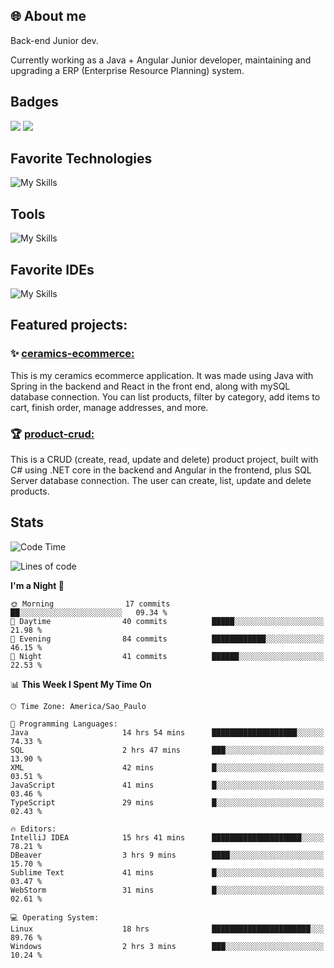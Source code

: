 ## 🌐 About me
Back-end Junior dev.

Currently working as a Java + Angular Junior developer, maintaining and upgrading a ERP (Enterprise Resource Planning) system.


## Badges

<div style="display: inline_block">
  <a href="https://www.credly.com/badges/bc4739f2-3a6a-4965-9292-0904b55d9652/public_url"><img src="https://github.com/user-attachments/assets/0c2e9028-389c-426c-b849-4bd29abbc0cb"></img></a>
  <a href=https://www.credly.com/badges/b0f4b2f6-34ec-4c0b-880f-cde76b902026/public_url"><img src="https://github.com/user-attachments/assets/07231ffe-f6b7-424a-bcc4-543fa6b2d97f"></img></a>
</div>

## Favorite Technologies

![My Skills](https://go-skill-icons.vercel.app/api/icons?i=java,spring,react,angular,typescript,javascript,cs,dotnet&perline=4&titles=true)

## Tools

![My Skills](https://go-skill-icons.vercel.app/api/icons?i=aws,gitlab,git,docker&perline=4&titles=true)

## Favorite IDEs

![My Skills](https://go-skill-icons.vercel.app/api/icons?i=idea,webstorm&perline=3&titles=true)

## Featured projects: 

### :sparkles: [ceramics-ecommerce:](https://github.com/marianarossi/ceramics-ecommerce-API)
This is my ceramics ecommerce application. It was made using Java with Spring in the backend and React in the front end, along with mySQL database connection. You can list products, filter by category, add items to cart, finish order, manage addresses, and more.

### :trophy: [product-crud:](https://github.com/marianarossi/.netCore-product-webAPI)
This is a CRUD (create, read, update and delete) product project, built with C# using .NET core in the backend and Angular in the frontend, plus SQL Server database connection. The user can create, list, update and delete products. 


## Stats

<!--START_SECTION:waka-->
![Code Time](http://img.shields.io/badge/Code%20Time-208%20hrs%2014%20mins-blue)

![Lines of code](https://img.shields.io/badge/From%20Hello%20World%20I%27ve%20Written-41.2%20thousand%20lines%20of%20code-blue)

**I'm a Night 🦉** 

```text
🌞 Morning                17 commits          ██░░░░░░░░░░░░░░░░░░░░░░░   09.34 % 
🌆 Daytime                40 commits          █████░░░░░░░░░░░░░░░░░░░░   21.98 % 
🌃 Evening                84 commits          ████████████░░░░░░░░░░░░░   46.15 % 
🌙 Night                  41 commits          ██████░░░░░░░░░░░░░░░░░░░   22.53 % 
```


📊 **This Week I Spent My Time On** 

```text
🕑︎ Time Zone: America/Sao_Paulo

💬 Programming Languages: 
Java                     14 hrs 54 mins      ███████████████████░░░░░░   74.33 % 
SQL                      2 hrs 47 mins       ███░░░░░░░░░░░░░░░░░░░░░░   13.90 % 
XML                      42 mins             █░░░░░░░░░░░░░░░░░░░░░░░░   03.51 % 
JavaScript               41 mins             █░░░░░░░░░░░░░░░░░░░░░░░░   03.46 % 
TypeScript               29 mins             █░░░░░░░░░░░░░░░░░░░░░░░░   02.43 % 

🔥 Editors: 
IntelliJ IDEA            15 hrs 41 mins      ████████████████████░░░░░   78.21 % 
DBeaver                  3 hrs 9 mins        ████░░░░░░░░░░░░░░░░░░░░░   15.70 % 
Sublime Text             41 mins             █░░░░░░░░░░░░░░░░░░░░░░░░   03.47 % 
WebStorm                 31 mins             █░░░░░░░░░░░░░░░░░░░░░░░░   02.61 % 

💻 Operating System: 
Linux                    18 hrs              ██████████████████████░░░   89.76 % 
Windows                  2 hrs 3 mins        ███░░░░░░░░░░░░░░░░░░░░░░   10.24 % 
```


<!--END_SECTION:waka-->
